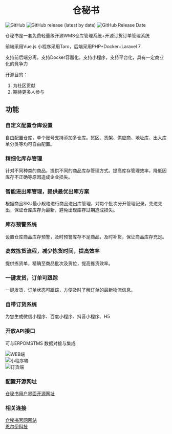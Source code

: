 # <div style="text-align: center;">仓秘书</div>

![GitHub](https://img.shields.io/github/license/nletech/cangmishu?style=flat-square) ![GitHub release (latest by date)](https://img.shields.io/github/v/release/nletech/cangmishu?style=flat-square) ![GitHub Release Date](https://img.shields.io/github/release-date/nletech/cangmishu?style=flat-square)

仓秘书是一套免费轻量级开源WMS仓库管理系统+开源订货订单管理系统

前端采用Vue.js 小程序采用Taro，后端采用PHP+Docker+Laravel 7

支持前后端分离，支持Docker容器化，支持小程序，支持平台化，具有一定商业化的竞争力

开源目的：
1. 为社区贡献
2. 期待更多人参与

## 功能
### 自定义配置仓库设置
自由配置仓库，单个账号支持添加多仓库。货区、货架、供应商、地址库、出入库单分类等均可自由配置。

### 精细化库存管理
针对不同种类的商品，提供不同的商品库存管理方式。提高库存管理效率，降低因库存不正确等原因造成企业损失。

### 智能进出库管理，提供最优出库方案
根据商品SKU最小规格进行商品进出库管理，对每个批次分开管理记录，先进先出，保证仓库库存为最新，避免出现库存过期造成损失。

### 库存预警系统
设置仓库商品库存预警，及时预警库存不足商品，及时补货，保证商品库存充足。

### 高效拣货流程，减少拣货时间，提高效率
提供拣货单，精确至商品批次及货位，提高拣货效率。

### 一键发货，订单可跟踪
一键发货，订单状态可跟踪，方便及时了解订单的最新物流信息。

### 自带订货系统
为您生成微信小程序、百度小程序、抖音小程序、H5

### 开放API接口
可与ERPOMSTMS 数据对接与集成

![WEB端](https://www.cangmishu.com/image/index/index-pc.png)  
![小程序端](https://www.cangmishu.com/image/index/index-mini.png)  
![订货端](https://www.cangmishu.com/image/index/index-minimall.png)

### 配置开源网址

[仓秘书用户界面开源网址](https://github.com/nletech/cangmishu-user)     

### 相关连接
[仓秘书官网网站](https://www.cangmishu.com/)    
[恩尔伊科技](http://www.nle-tech.com/)     
